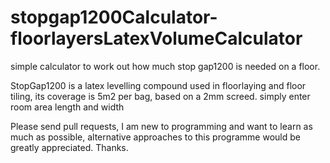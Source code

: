 # stopgap1200Calculator-floorlayersLatexVolumeCalculator
simple calculator to work out how much stop gap1200 is needed on a floor.


StopGap1200 is a latex levelling compound used in floorlaying and floor tiling, its coverage is 5m2 per bag, based on a 2mm screed.
simply enter room area length and width 

Please send pull requests, I am new to programming and want to learn as much as possible, alternative approaches to this programme would be greatly appreciated. Thanks.
